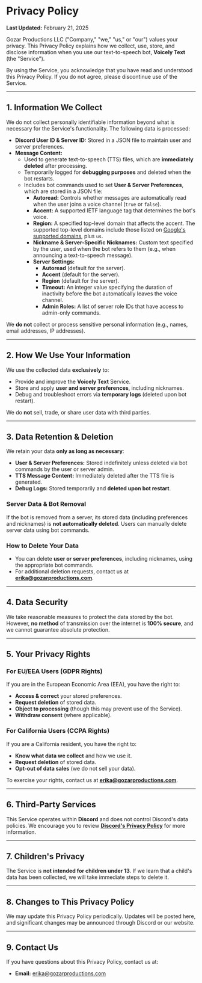 # **Privacy Policy**

**Last Updated:** February 21, 2025

Gozar Productions LLC ("Company," "we," "us," or "our") values your privacy. This Privacy Policy explains how we collect, use, store, and disclose information when you use our text-to-speech bot, **Voicely Text** (the "Service").

By using the Service, you acknowledge that you have read and understood this Privacy Policy. If you do not agree, please discontinue use of the Service.

---

## **1. Information We Collect**

We do not collect personally identifiable information beyond what is necessary for the Service's functionality. The following data is processed:

- **Discord User ID & Server ID:** Stored in a JSON file to maintain user and server preferences.
- **Message Content:**
	- Used to generate text-to-speech (TTS) files, which are **immediately deleted** after processing.
	- Temporarily logged for **debugging purposes** and deleted when the bot restarts.
	- Includes bot commands used to set **User & Server Preferences**, which are stored in a JSON file:
		- **Autoread:** Controls whether messages are automatically read when the user joins a voice channel (`true` or `false`).
		- **Accent:** A supported IETF language tag that determines the bot's voice.
		- **Region:** A specified top-level domain that affects the accent. The supported top-level domains include those listed on [Google's supported domains](https://www.google.com/supported_domains), plus `us`.
		- **Nickname & Server-Specific Nicknames:** Custom text specified by the user, used when the bot refers to them (e.g., when announcing a text-to-speech message).
		- **Server Settings:**
			- **Autoread** (default for the server).
			- **Accent** (default for the server).
			- **Region** (default for the server).
			- **Timeout:** An integer value specifying the duration of inactivity before the bot automatically leaves the voice channel.
			- **Admin Roles:** A list of server role IDs that have access to admin-only commands.

We **do not** collect or process sensitive personal information (e.g., names, email addresses, IP addresses).

---

## **2. How We Use Your Information**

We use the collected data **exclusively** to:
- Provide and improve the **Voicely Text** Service.
- Store and apply **user and server preferences**, including nicknames.
- Debug and troubleshoot errors via **temporary logs** (deleted upon bot restart).

We do **not** sell, trade, or share user data with third parties.

---

## **3. Data Retention & Deletion**

We retain your data **only as long as necessary**:
- **User & Server Preferences:** Stored indefinitely unless deleted via bot commands by the user or server admin.
- **TTS Message Content:** Immediately deleted after the TTS file is generated.
- **Debug Logs:** Stored temporarily and **deleted upon bot restart**.

### **Server Data & Bot Removal**

If the bot is removed from a server, its stored data (including preferences and nicknames) is **not automatically deleted**. Users can manually delete server data using bot commands.

### **How to Delete Your Data**

- You can delete **user or server preferences**, including nicknames, using the appropriate bot commands.
- For additional deletion requests, contact us at **[erika@gozarproductions.com](mailto:erika@gozarproductions.com)**.

---

## **4. Data Security**

We take reasonable measures to protect the data stored by the bot. However, **no method** of transmission over the internet is **100% secure**, and we cannot guarantee absolute protection.

---

## **5. Your Privacy Rights**

### **For EU/EEA Users (GDPR Rights)**

If you are in the European Economic Area (EEA), you have the right to:
- **Access & correct** your stored preferences.
- **Request deletion** of stored data.
- **Object to processing** (though this may prevent use of the Service).
- **Withdraw consent** (where applicable).

### **For California Users (CCPA Rights)**

If you are a California resident, you have the right to:
- **Know what data we collect** and how we use it.
- **Request deletion** of stored data.
- **Opt-out of data sales** (we do not sell your data).

To exercise your rights, contact us at **[erika@gozarproductions.com](mailto:erika@gozarproductions.com)**.

---

## **6. Third-Party Services**

This Service operates within **Discord** and does not control Discord's data policies. We encourage you to review **[Discord's Privacy Policy](https://discord.com/privacy)** for more information.

---

## **7. Children's Privacy**

The Service is **not intended for children under 13**. If we learn that a child's data has been collected, we will take immediate steps to delete it.

---

## **8. Changes to This Privacy Policy**

We may update this Privacy Policy periodically. Updates will be posted here, and significant changes may be announced through Discord or our website.

---

## **9. Contact Us**

If you have questions about this Privacy Policy, contact us at:

- **Email:** [erika@gozarproductions.com](mailto:erika@gozarproductions.com)
